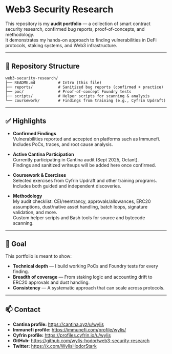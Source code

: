# Web3 Security Research

This repository is my **audit portfolio** — a collection of smart contract security research, confirmed bug reports, proof-of-concepts, and methodology.  
It demonstrates my hands-on approach to finding vulnerabilities in DeFi protocols, staking systems, and Web3 infrastructure.

---

## 📂 Repository Structure

```
web3-security-research/
├── README.md          # Intro (this file)
├── reports/           # Sanitized bug reports (confirmed + practice)
├── poc/               # Proof-of-concept Foundry tests
├── scripts/           # Helper scripts for scanning & analysis
└── coursework/        # Findings from training (e.g., Cyfrin Updraft)
```

---

## ✅ Highlights

- **Confirmed Findings**  
  Vulnerabilities reported and accepted on platforms such as Immunefi.  
  Includes PoCs, traces, and root cause analysis.  

- **Active Cantina Participation**  
  Currently participating in Cantina audit (Sept 2025, Octant).  
  Findings and sanitized writeups will be added here once confirmed.  

- **Coursework & Exercises**  
  Selected exercises from Cyfrin Updraft and other training programs.  
  Includes both guided and independent discoveries.  

- **Methodology**  
  My audit checklist: CEI/reentrancy, approvals/allowances, ERC20 assumptions, dust/native asset handling, batch loops, signature validation, and more.  
  Custom helper scripts and Bash tools for source and bytecode scanning.  

---

## 🎯 Goal

This portfolio is meant to show:

- **Technical depth** — I build working PoCs and Foundry tests for every finding.  
- **Breadth of coverage** — From staking logic and accounting drift to ERC20 approvals and dust handling.  
- **Consistency** — A systematic approach that can scale across protocols.  

---

## 📫 Contact

- **Cantina profile:** https://cantina.xyz/u/wylis
- **Immunefi profile:** https://immunefi.com/profile/wylis/
- **Cyfrin profile:** https://profiles.cyfrin.io/u/wylis
- **GitHub:** https://github.com/wylis-hodor/web3-security-research
- **Twitter:** https://x.com/WylisHodorStark
